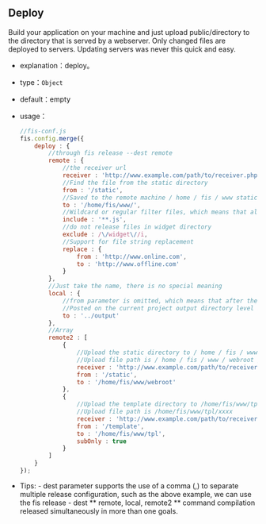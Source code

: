 ## Deploy

Build your application on your machine and just upload public/directory to the directory that is served by a webserver. Only changed files are deployed to servers. Updating servers was never this quick and easy.

* explanation：deploy。
* type：``Object``
* default：empty
* usage：
    ```javascript
    //fis-conf.js
    fis.config.merge({
        deploy : {
            //through fis release --dest remote
            remote : {
                //the receiver url
                receiver : 'http://www.example.com/path/to/receiver.php',
                //Find the file from the static directory
                from : '/static',
                //Saved to the remote machine / home / fis / www static directory /
                to : '/home/fis/www/',
                //Wildcard or regular filter files, which means that all the js file uploads only
                include : '**.js',
                //do not release files in widget directory
                exclude : /\/widget\//i,
                //Support for file string replacement
                replace : {
                    from : 'http://www.online.com',
                    to : 'http://www.offline.com'
                }
            },
            //Just take the name, there is no special meaning
            local : {
                //from parameter is omitted, which means that after the release from the root directory to start uploading
                //Posted on the current project output directory level in
                to : '../output'
            },
            //Array
            remote2 : [
                {
                    //Upload the static directory to / home / fis / www / webroot under
                    //Upload file path is / home / fis / www / webroot / static / xxxx
                    receiver : 'http://www.example.com/path/to/receiver.php',
                    from : '/static',
                    to : '/home/fis/www/webroot'
                },
                {
                    //Upload the template directory to /home/fis/www/tpl\
                    //Upload file path is /home/fis/www/tpl/xxxx
                    receiver : 'http://www.example.com/path/to/receiver.php',
                    from : '/template',
                    to : '/home/fis/www/tpl',
                    subOnly : true
                }
            ]
        }
    });
    ```

* Tips: - dest parameter supports the use of a comma (,) to separate multiple release configuration, such as the above example, we can use the fis release - dest ** remote, local, remote2 ** command compilation released simultaneously in more than one goals.

